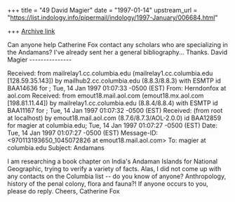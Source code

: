 +++
title = "49 David Magier"
date = "1997-01-14"
upstream_url = "https://list.indology.info/pipermail/indology/1997-January/006684.html"

+++
[Archive link](https://list.indology.info/pipermail/indology/1997-January/006684.html)

Can anyone help Catherine Fox contact any scholars who are specializing
in the Andamans? I've already sent her a general bibliography...
Thanks.  David Magier
                ---------------

Received: from mailrelay1.cc.columbia.edu (mailrelay1.cc.columbia.edu [128.59.35.143]) by mailhub2.cc.columbia.edu (8.8.3/8.8.3) with ESMTP id BAA14636 for <magier at mailhub2.cc.columbia.edu>; Tue, 14 Jan 1997 01:07:33 -0500 (EST)
From: Herndonfox at aol.com
Received: from emout18.mail.aol.com (emout18.mx.aol.com [198.81.11.44])
          by mailrelay1.cc.columbia.edu (8.8.4/8.8.4) with ESMTP
	  id BAA11167 for <magier at columbia.edu>; Tue, 14 Jan 1997 01:07:32 -0500 (EST)
Received: (from root at localhost)
	  by emout18.mail.aol.com (8.7.6/8.7.3/AOL-2.0.0)
	  id BAA12859 for magier at columbia.edu;
	  Tue, 14 Jan 1997 01:07:27 -0500 (EST)
Date: Tue, 14 Jan 1997 01:07:27 -0500 (EST)
Message-ID: <970113193650_1045072826 at emout18.mail.aol.com>
To: magier at columbia.edu
Subject: Andamans

I am researching a book chapter on India's Andaman Islands for National
Geographic, trying to verify a variety of facts.  Alas, I did not come up
with any contacts on the Columbia list -- do you know of anyone?
Anthropology, history of the penal colony, flora and fauna?! If anyone occurs
to you, please do reply.  Cheers,
Catherine Fox





